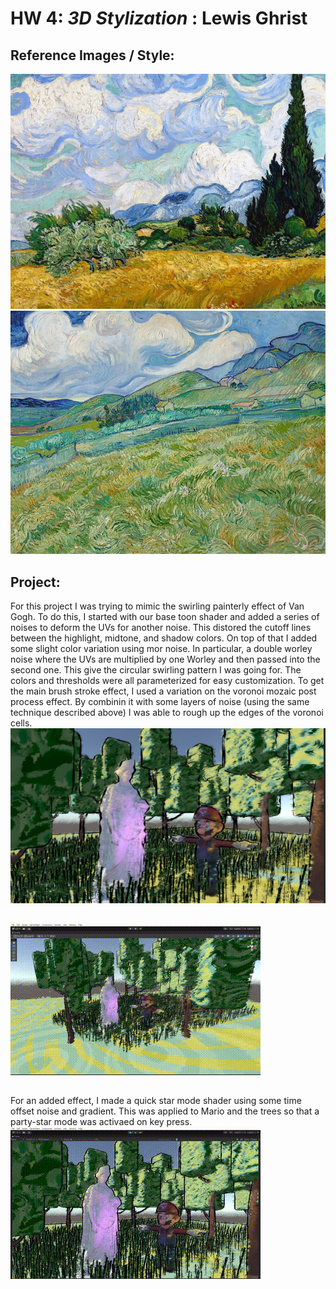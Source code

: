 # HW 4: *3D Stylization* : Lewis Ghrist

## Reference Images / Style:
![img1](ImageRef1.webp)
![img2](ImageRef2.jpg)

## Project:
For this project I was trying to mimic the swirling painterly effect of Van Gogh. To do this, I started with our base toon shader and added a series of noises to deform the UVs for another
noise. This distored the cutoff lines between the highlight, midtone, and shadow colors. On top of that I added some slight color variation using mor noise. In particular, a double worley noise
where the UVs are multiplied by one Worley and then passed into the second one. This give the circular swirling pattern I was going for. The colors and thresholds were all parameterized
for easy customization. To get the main brush stroke effect, I used a variation on the voronoi mozaic post process effect. By combinin it with some layers of noise (using the same technique
described above) I was able to rough up the edges of the voronoi cells.
![img3](Scene%20Image.png)
##
![DemoVid1](SceneDemo_Vid_V1.gif)

##
For an added effect, I made a quick star mode shader using some time offset noise and gradient. This was applied to Mario and the trees so that a party-star mode was activaed on key press.
![StarDemo](StarModeDemo_V1.gif)


